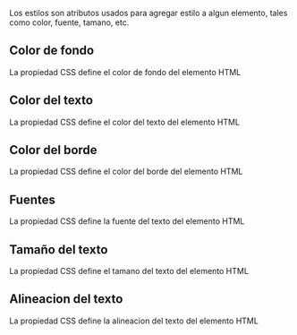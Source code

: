 Los estilos son atributos usados para agregar estilo a algun elemento, tales como color, fuente, tamano, etc.

<script> 
<tagname_ style="_property_:_value;">
</script>

## Color de fondo
La propiedad CSS define el color de fondo del elemento HTML

<script> 
<body style="background-color:powderblue;">  
  
<h1>This is a heading</h1>  
<p>This is a paragraph.</p>  
  
</body>
</script>

## Color del texto
La propiedad CSS define el color del texto del elemento HTML

<script> 
<h1 style="color:blue;">This is a heading</h1>  
<p style="color:red;">This is a paragraph.</p>
</script>

## Color del borde 
La propiedad CSS define el color del borde del elemento HTML

<script> 
<h1 style="border:2px solid Tomato;">Hello World</h1>  
<h1 style="border:2px solid DodgerBlue;">Hello World</h1>  
</script>


## Fuentes
La propiedad CSS define la fuente del texto del elemento HTML

<script> 
<h1 style="font-family:verdana;">This is a heading</h1>  
<p style="font-family:courier;">This is a paragraph.</p>
</script>

## Tamaño del texto
La propiedad CSS define el tamano del texto del elemento HTML

<script> 
<h1 style="font-size:300%;">This is a heading</h1>  
<p style="font-size:160%;">This is a paragraph.</p>
</script>

## Alineacion del texto
La propiedad CSS define la alineacion del texto del elemento HTML

<script> 
<h1 style="text-align:center;">Centered Heading</h1>  
<p style="text-align:center;">Centered paragraph.</p>
</script>



